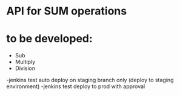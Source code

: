 # API for SUM operations
# to be developed:
- Sub
- Multiply
- Division

-jenkins test auto deploy on staging branch only (deploy to staging environment)
-jenkins test deploy to prod with approval
